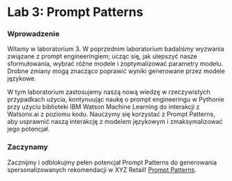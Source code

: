 # Lab 3: Prompt Patterns

### Wprowadzenie
Witamy w laboratorium 3. W poprzednim laboratorium badaliśmy wyzwania związane z prompt engineeringiem; ucząc się, jak ulepszyć nasze sformułowania, wybrać różne modele i zoptymalizować parametry modelu. Drobne zmiany mogą znacząco poprawić wyniki generowane przez modele językowe.

W tym laboratorium zastosujemy naszą nową wiedzę w rzeczywistych przypadkach użycia, kontynuując naukę o prompt engineeringu w Pythonie przy użyciu biblioteki IBM Watson Machine Learning do interakcji z Watsonx.ai z poziomu kodu. Nauczymy się korzystać z Prompt Patterns, aby usprawnić naszą interakcję z modelem językowym i zmaksymalizować jego potencjał.

### Zaczynamy
Zacznijmy i odblokujmy pełen potencjał Prompt Patterns do generowania spersonalizowanych rekomendacji w XYZ Retail! [Prompt Patterns](code/genai-and-prompt-patterns.ipynb).

